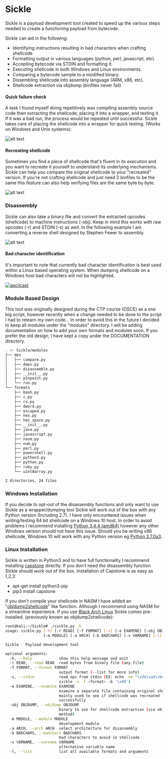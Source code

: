 # Sickle

Sickle is a payload development tool created to speed up the various steps needed to create a functioning payload from bytecode.

Sickle can aid in the following:
- Identifying instructions resulting in bad characters when crafting shellcode
- Formatting output in various languages (python, perl, javascript, etc).
- Accepting bytecode via STDIN and formatting it.
- Executing shellcode in both Windows and Linux environments.
- Comparing a bytecode sample to a modified binary.
- Dissembling shellcode into assembly language (ARM, x86, etc).
- Shellcode extraction via objdump (binfiles never fail)

#### Quick failure check
A task I found myself doing repetitively was compiling assembly source code then extracting the shellcode, placing it into a wrapper, and testing it. If it was a bad run, the process would be repeated until successful. Sickle takes care of placing the shellcode into a wrapper for quick testing. (Works on Windows and Unix systems):

![alt text](https://raw.githubusercontent.com/wetw0rk/Sickle/master/DOCUMENTATION/pictures/r.png?style=centerme)

#### Recreating shellcode
Sometimes you find a piece of shellcode that's fluent in its execution and you want to recreate it yourself to understand its underlying mechanisms. Sickle can help you compare the original shellcode to your "recreated" version. If you're not crafting shellcode and just need 2 binfiles to be the same this feature can also help verifying files are the same byte by byte.

![alt text](https://raw.githubusercontent.com/wetw0rk/Sickle/master/DOCUMENTATION/pictures/examine.png?style=centerme)

### Disassembly
Sickle can also take a binary file and convert the extracted opcodes (shellcode) to machine instructions (-obj). Keep in mind this works with raw opcodes (-r) and STDIN (-s) as well. In the following example I am converting a reverse shell designed by Stephen Fewer to assembly.

![alt text](https://raw.githubusercontent.com/wetw0rk/Sickle/master/DOCUMENTATION/pictures/disassembly.png?style=centerme)

#### Bad character identification
It's important to note that currently bad character identification is best used within a Linux based operating system. When dumping shellcode on a Windows host bad characters will not be highlighted. 

[![asciicast](https://asciinema.org/a/244211.svg)](https://asciinema.org/a/244211)

### Module Based Design

This tool was originally designed during the CTP course (OSCE) as a one big script, however recently when a change needed to be done to the script I had to relearn my own code... In order to avoid this in the future I decided to keep all modules under the "modules" directory. I will be adding documentation on how to add your own formats and modules soon. If you prefer the old design, I have kept a copy under the DOCUMENTATION directory.

```sh
. <- Sickle/modules
├── dev
│   ├── compare.py
│   ├── deps.py
│   ├── disassemble.py
│   ├── __init__.py
│   ├── pinpoint.py
│   └── run.py
└── formats
    ├── bash.py
    ├── c.py
    ├── cs.py
    ├── dword.py
    ├── escaped.py
    ├── hex.py
    ├── hex_space.py
    ├── __init__.py
    ├── java.py
    ├── javascript.py
    ├── nasm.py
    ├── num.py
    ├── perl.py
    ├── powershell.py
    ├── python3.py
    ├── python.py
    ├── ruby.py
    └── uint8array.py

2 directories, 24 files

```

### Windows Installation
If you decide to opt-out of the disassembly functions and only want to use Sickle as a wrapper/dumping tool Sickle will work out of the box with any Python version (Including 2.7). I have only encountered issues when writing/testing 64 bit shellcode on a Windows 10 host. In order to avoid problems I recommend installing [Python 3.4.4  (amd64)](https://www.python.org/ftp/python/3.4.4/python-3.4.4.amd64.msi) however any other Windows version should not have this issue. Should you be writing x86 shellcode, Windows 10 will work with any Python version eg [Python 3.7.0a3](https://www.python.org/ftp/python/3.7.0/python-3.7.0a3.exe).

### Linux Installation
Sickle is written in Python3 and to have full functionality I recommend installing [capstone](http://www.capstone-engine.org/) directly. If you don't need the disassembly function Sickle should work out of the box. Installation of Capstone is as easy as 1,2,3:
- apt-get install python3-pip
- pip3 install capstone
    
If you don't compile your shellcode in NASM I have added an "[objdump2shellcode](https://github.com/wetw0rk/objdump2shellcode)" like function. Although I recommend using NASM for a streamline experience. If you use [Black Arch Linux](https://blackarch.org/index.html) Sickle comes pre-installed. (previously known as objdump2shellcode):

```sh
root@kali:~/Sickle# ./sickle.py -h
usage: sickle.py [-h] [-r READ] [-f FORMAT] [-s] [-e EXAMINE] [-obj OBJDUMP]
                 [-m MODULE] [-a ARCH] [-b BADCHARS] [-v VARNAME] [-l]

Sickle - Payload development tool

optional arguments:
  -h, --help            show this help message and exit
  -r READ, --read READ  read bytes from binary file (any file)
  -f FORMAT, --format FORMAT
                        output format (--list for more info)
  -s, --stdin           read ops from stdin (EX: echo -ne "\xde\xad\xbe\xef" |
                        sickle -s -f <format> -b '\x00')
  -e EXAMINE, --examine EXAMINE
                        examine a separate file containing original shellcode.
                        mainly used to see if shellcode was recreated
                        successfully
  -obj OBJDUMP, --objdump OBJDUMP
                        binary to use for shellcode extraction (via objdump
                        method)
  -m MODULE, --module MODULE
                        development module
  -a ARCH, --arch ARCH  select architecture for disassembly
  -b BADCHARS, --badchars BADCHARS
                        bad characters to avoid in shellcode
  -v VARNAME, --varname VARNAME
                        alternative variable name
  -l, --list            list all available formats and arguments

```

